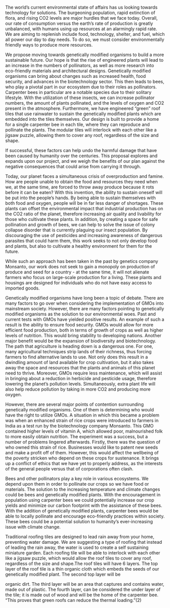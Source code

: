 The world’s current environmental state of affairs has us looking towards technology for solutions. The burgeoning population, rapid extinction of flora, and rising CO2 levels are major hurdles that we face today. Overall, our rate of consumption versus the earth’s rate of production is greatly unbalanced, with humans using up resources at an alarmingly rapid rate. We are aiming to replenish include food, technology, shelter, and fuel, which all power our day to day needs. To do so, we must consider environmentally friendly ways to produce more resources.

We propose moving towards genetically modified organisms to build a more sustainable future.  Our hope is that the rise of engineered plants will lead to an increase in the numbers of pollinators, as well as more research into eco-friendly materials and architectural designs. Genetically modified organisms can bring about changes such as increased health, food security, and advances in the biotechnology sector. This then leads to bees, who play a pivotal part in our ecosystem due to their roles as pollinators. Carpenter bees in particular are a notable species due to their solitary lifestyle. With the utilization of these insects, we can increase pollinator numbers, the amount of plants pollinated, and the levels of oxygen and CO2 present in the atmosphere. Furthermore, we have engineered “green” roof tiles that use rainwater to sustain the genetically modified plants which are embedded into the tiles themselves. Our design is built to provide a home for a single carpenter bee in each tile, where they can reproduce and pollinate the plants. The modular tiles will interlock with each other like a jigsaw puzzle, allowing them to cover any roof, regardless of the size and shape.

If successful, these factors can help undo the harmful damage that have been caused by humanity over the centuries. This proposal explores and expands upon our project, and we weigh the benefits of our plan against the negative consequences that could arise from carrying it through.

Today, our planet faces a simultaneous crisis of overproduction and famine. How are people unable to obtain the food and resources they need when we, at the same time, are forced to throw away produce because it rots before it can be eaten? With this invention, the ability to sustain oneself will be put into the people’s hands. By being able to sustain themselves with both food and oxygen, people will be in far less danger of shortages. These plants can offset the environmental impact that industrial production has on the CO2 ratio of the planet, therefore increasing air quality and livability for those who cultivate these plants.
In addition, by creating a space for safe pollination and growth of bees, we can help to solve the issue of colony collapse disorder that is currently plaguing our insect population. By discouraging the use of pesticides and increasing awareness of dangerous parasites that could harm them, this work seeks to not only develop food and plants, but also to cultivate a healthy environment for them for the future.

While such an approach has been taken in the past by genetics company Monsanto, our work does not seek to gain a monopoly on production of produce and seed for a country - at the same time, it will not alienate farmers who focus on large-scale production for a living. These plants and housings are designed for individuals who do not have easy access to imported goods. 

Genetically modified organisms have long been a topic of debate. There are many factors to go over when considering the implementation of GMOs into mainstream society. However, there are many factors pointing to genetically modified organisms as the solution to our environmental woes. Past and current tests with GMOs have yielded positive results. An example of such a result is the ability to ensure food security. GMOs would allow for more efficient food production, both in terms of growth of crops as well as higher levels of nutrition. This would bring stability to developing nations. Another major benefit would be the expansion of biodiversity and biotechnology. The path that agriculture is heading down is a dangerous one. For one, many agricultural techniques strip lands of their richness, thus forcing farmers to find alternative lands to use. Not only does this result in a dwindling amount of land available for crop cultivation, but it also takes away the space and resources that the plants and animals of this planet need to thrive. Moreover, GMOs require less maintenance, which will assist in bringing about a reduction in herbicide and pesticide usage, therefore lowering the planet’s pollution levels. Simultaneously, extra plant life will also help reduce pollution by taking in more CO2 and producing more oxygen.

However, there are several major points of contention surrounding genetically modified organisms. One of them is determining who would have the right to utilize GMOs. A situation in which this became a problem was when an enhanced strain of rice crops were introduced to farmers in India as a test run by the biotechnology company Monsanto. This GMO contained higher levels of vitamin A, which allowed poor, malnourished folk to more easily obtain nutrition. The experiment was a success, but a number of problems lingered afterwards. Firstly, there was the question of who owned this strain of rice. Businesses would like to patent new seeds and make a profit off of them. However, this would affect the wellbeing of the poverty stricken who depend on these crops for sustenance. It brings up a conflict of ethics that we have yet to properly address, as the interests of the general people versus that of corporations often clash.

Bees and other pollinators play a key role in various ecosystems. We depend upon them in order to pollinate our crops so we have food or materials. The solution to the increasing temperature and climate changes could be bees and genetically modified plants. With the encouragement in population using carpenter bees we could potentially increase our crop yields and minimize our carbon footprint with the assistance of these bees. With the addition of genetically modified plants, carpenter bees would be able to locally pollinate and encourage eco-friendly practices within society. These bees could be a potential solution to humanity’s ever-increasing issue with climate change. 

Traditional roofing tiles are designed to lead rain away from your home, preventing water damage. We are suggesting a type of roofing that instead of leading the rain away, the water is used to create a self sustaining miniature garden. Each roofing tile will be able to interlock with each other like a jigsaw puzzle, which would allow the roof tiles to cover any roof, regardless of the size and shape.The roof tiles will have 6 layers. The top layer of the roof tile is a thin organic cloth which embeds the seeds of our genetically modified plant. The second top layer will be 

organic dirt. The third layer will be an area that captures and contains water, made out of plastic. The fourth layer, can be considered the under layer of the tile; it is made out of wood and will be the home of the carpenter bee. “This proves that green roofs can reduce the thermal loading.”(2)
